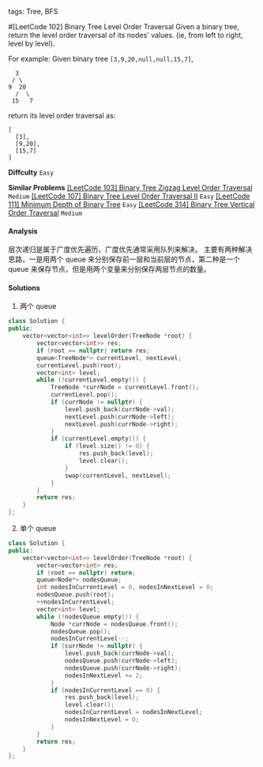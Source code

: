 tags: Tree, BFS

#[LeetCode 102] Binary Tree Level Order Traversal
Given a binary tree, return the level order traversal of its nodes' values. (ie, from left to right, level by level).

For example:
Given binary tree `[3,9,20,null,null,15,7]`,

      3
     / \
    9  20
      /  \
     15   7
return its level order traversal as:

    [
      [3],
      [9,20],
      [15,7]
    ]

**Diffculty**
`Easy`

**Similar Problems**
[[LeetCode 103] Binary Tree Zigzag Level Order Traversal]() `Medium`
[[LeetCode 107] Binary Tree Level Order Traversal II]() `Easy`
[[LeetCode 111] Minimum Depth of Binary Tree]() `Easy`
[[LeetCode 314] Binary Tree Vertical Order Traversal]() `Medium`


#### Analysis
层次递归是属于广度优先遍历，广度优先通常采用队列来解决。
主要有两种解决思路，一是用两个 queue 来分别保存前一层和当前层的节点，第二种是一个 queue 来保存节点，但是用两个变量来分别保存两层节点的数量。

#### Solutions

1. 两个 queue

```cpp
class Solution {
public:
    vector<vector<int>> levelOrder(TreeNode *root) {
        vector<vector<int>> res;
        if (root == nullptr) return res;
        queue<TreeNode*> currentLevel, nextLevel;
        currentLevel.push(root);
        vector<int> level;
        while (!currentLevel.empty()) {
            TreeNode *currNode = currentLevel.front();
            currentLevel.pop();
            if (currNode != nullptr) {
                level.push_back(currNode->val);
                nextLevel.push(currNode->left);
                nextLevel.push(currNode->right);
            }
            if (currentLevel.empty()) {
                if (level.size() != 0) {
                    res.push_back(level);
                    level.clear();
                }
                swap(currentLevel, nextLevel);
            }
        }
        return res;
    }
};
```

2. 单个 queue

```cpp
class Solution {
public:
    vector<vector<int>> levelOrder(TreeNode *root) {
        vector<vector<int> res;
        if (root == nullptr) return;
        queue<Node*> nodesQueue;
        int nodesInCurrentLevel = 0, nodesInNextLevel = 0;
        nodesQueue.push(root);
        ++nodesInCurrentLevel;
        vector<int> level;
        while (!nodesQueue.empty()) {
            Node *currNode = nodesQueue.front();
            nodesQueue.pop();
            nodesInCurrentLevel--;
            if (currNode != nullptr) {
                level.push_back(currNode->val);
                nodesQueue.push(currNode->left);
                nodesQueue.push(currNode->right);
                nodesInNextLevel += 2;
            }
            if (nodesInCurrentLevel == 0) {
                res.push_back(level);
                level.clear();
                nodesInCurrentLevel = nodesInNextLevel;
                nodesInNextLevel = 0;
            }
        }
        return res;
    }
};
```


